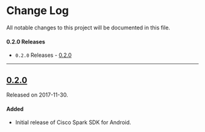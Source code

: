 # Change Log
All notable changes to this project will be documented in this file.

#### 0.2.0 Releases

- `0.2.0` Releases - [0.2.0](#020)

---

## [0.2.0](https://github.com/ciscospark/spark-android-sdk/releases/tag/0.2.0)
Released on 2017-11-30.

#### Added
- Initial release of Cisco Spark SDK for Android.
